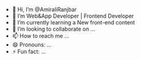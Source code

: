 - 👋 Hi, I’m @AmiraliRanjbar
- 👀 I’m Web&App Developer | Frontend Developer
- 🌱 I’m currently learning a New front-end content
- 💞️ I’m looking to collaborate on ...
- 📫 How to reach me ...
- 😄 Pronouns: ...
- ⚡ Fun fact: ...

<!---
AmiraliRanjbar/AmiraliRanjbar is a ✨ special ✨ repository because its `README.md` (this file) appears on your GitHub profile.
You can click the Preview link to take a look at your changes.
--->
